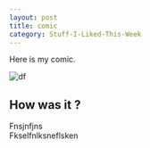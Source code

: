 ```yaml
---  
layout: post  
title: comic  
category: Stuff-I-Liked-This-Week
---
```


Here is my comic.   


![df](http://thenewsprint.s3.amazonaws.com/media/2014/12/PC111401.jpg "hd")

## How was it ?  

Fnsjnfjns  
Fkselfnlksneflsken  
